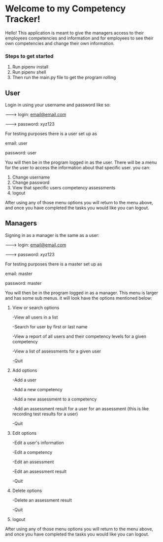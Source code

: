 # Welcome to my Competency Tracker!

Hello! This application is meant to give the managers access to their employees competencies and information and for employees to see their own competencies and change their own information.

### Steps to get started

1. Run pipenv install
2. Run pipenv shell
3. Then run the main.py file to get the program rolling

## User

Login in using your username and password like so:

---> login: email@email.com

---> password: xyz123

For testing purposes there is a user set up as

email: user

password: user

You will then be in the program logged in as the user. There will be a menu for the user to access the information about that specific user. you can:

1. Change username
2. Change password
3. View that specific users competency assessments
4. logout

After using any of those menu options you will return to the menu above, and once you have completed the tasks you would like you can logout.

## Managers

Signing in as a manager is the same as a user:

---> login: email@email.com

---> password: xyz123

For testing purposes there is a master set up as

email: master

password: master

You will then be in the program logged in as a manager. This menu is larger and has some sub menus. it will look have the options mentioned below:

1. View or search options

   -View all users in a list

   -Search for user by first or last name

   -View a report of all users and their competency levels for a given competency

   -View a list of assessments for a given user

   -Quit

2. Add options

   -Add a user

   -Add a new competency

   -Add a new assessment to a competency

   -Add an assessment result for a user for an assessment (this is like recording test results for a user)

   -Quit

3. Edit options

   -Edit a user's information

   -Edit a competency

   -Edit an assessment

   -Edit an assessment result

   -Quit

4. Delete options

   -Delete an assessment result

   -Quit

5. logout

After using any of those menu options you will return to the menu above, and once you have completed the tasks you would like you can logout.
